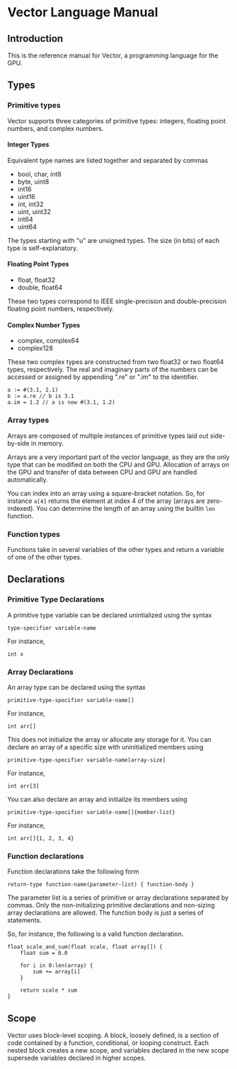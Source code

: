 # Vector Language Manual

## Introduction

This is the reference manual for Vector, a programming language for the GPU.

## Types

### Primitive types

Vector supports three categories of primitive types: integers, floating point
numbers, and complex numbers.

#### Integer Types

Equivalent type names are listed together and separated by commas

 * bool, char, int8
 * byte, uint8
 * int16
 * uint16
 * int, int32
 * uint, uint32
 * int64
 * uint64

The types starting with "u" are unsigned types. The size (in bits) of each
type is self-explanatory.

#### Floating Point Types

 * float, float32
 * double, float64

These two types correspond to IEEE single-precision and double-precision
floating point numbers, respectively.

#### Complex Number Types

 * complex, complex64
 * complex128

These two complex types are constructed from two float32 or two float64 types,
respectively. The real and imaginary parts of the numbers can be accessed
or assigned by appending ".re" or ".im" to the identifier.

    a := #(3.1, 2.1)
    b := a.re // b is 3.1
    a.im = 1.2 // a is now #(3.1, 1.2)

### Array types

Arrays are composed of multiple instances of primitive types laid out
side-by-side in memory.

Arrays are a very important part of the vector language, as they are the
only type that can be modified on both the CPU and GPU. Allocation of arrays
on the GPU and transfer of data between CPU and GPU are handled automatically.

You can index into an array using a square-bracket notation. So, for instance
`a[4]` returns the element at index 4 of the array (arrays are zero-indexed).
You can determine the length of an array using the builtin `len` function.

### Function types

Functions take in several variables of the other types and return a variable
of one of the other types.

## Declarations

### Primitive Type Declarations

A primitive type variable can be declared unintialized using the syntax

    type-specifier variable-name

For instance,

    int x

### Array Declarations

An array type can be declared using the syntax

    primitive-type-specifier variable-name[]

For instance,

    int arr[]

This does not initialize the array or allocate any storage for it.
You can declare an array of a specific size with uninitialized members using

    primitive-type-specifier variable-name[array-size]

For instance,

    int arr[3]

You can also declare an array and initialize its members using

    primitive-type-specifier variable-name[]{member-list}

For instance,

    int arr[]{1, 2, 3, 4}

### Function declarations

Function declarations take the following form

    return-type function-name(parameter-list) { function-body }

The parameter list is a series of primitive or array declarations separated
by commas. Only the non-initializing primitive declarations and non-sizing
array declarations are allowed.
The function body is just a series of statements.

So, for instance, the following is a valid function declaration.

    float scale_and_sum(float scale, float array[]) {
        float sum = 0.0

        for i in 0:len(array) {
            sum += array[i]
        }

        return scale * sum
    }

## Scope

Vector uses block-level scoping. A block, loosely defined, is a section of
code contained by a function, conditional, or looping construct.
Each nested block creates a new scope, and variables declared in the new
scope supersede variables declared in higher scopes.
